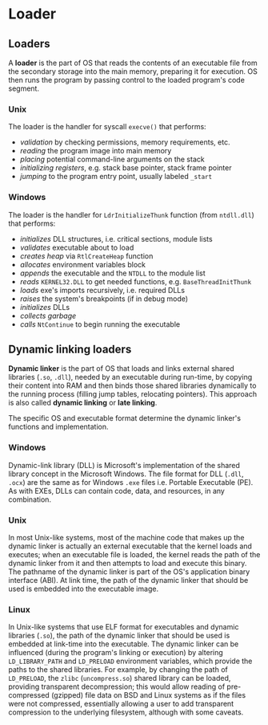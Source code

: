 # Loader


## Loaders
A **loader** is the part of OS that reads the contents of an executable file from the secondary storage into the main memory, preparing it for execution. OS then runs the program by passing control to the loaded program's code segment.


### Unix
The loader is the handler for syscall `execve()` that performs:
- *validation* by checking permissions, memory requirements, etc.
- *reading* the program image into main memory
- *placing* potential command-line arguments on the stack
- *initializing registers*, e.g. stack base pointer, stack frame pointer
- *jumping* to the program entry point, usually labeled `_start`


### Windows
The loader is the handler for `LdrInitializeThunk` function (from `ntdll.dll`) that performs:
- *initializes* DLL structures, i.e. critical sections, module lists
- *validates* executable about to load
- *creates heap* via `RtlCreateHeap` function
- *allocates* environment variables block
- *appends* the executable and the `NTDLL` to the module list
- *reads* `KERNEL32.DLL` to get needed functions, e.g. `BaseThreadInitThunk`
- *loads* exe's imports recursively, i.e. required DLLs
- *raises* the system's breakpoints (if in debug mode)
- *initializes* DLLs
- *collects garbage*
- *calls* `NtContinue` to begin running the executable



## Dynamic linking loaders

**Dynamic linker** is the part of OS that loads and links external shared libraries (`.so`, `.dll`), needed by an executable during run-time, by copying their content into RAM and then binds those shared libraries dynamically to the running process (filling jump tables, relocating pointers). This approach is also called **dynamic linking** or **late linking**.

The specific OS and executable format determine the dynamic linker's functions and implementation.

### Windows
Dynamic-link library (DLL) is Microsoft's implementation of the shared library concept in the Microsoft Windows. The file format for DLL (`.dll`, `.ocx`) are the same as for Windows `.exe` files i.e. Portable Executable (PE). As with EXEs, DLLs can contain code, data, and resources, in any combination.

### Unix
In most Unix-like systems, most of the machine code that makes up the dynamic linker is actually an external executable that the kernel loads and executes; when an executable file is loaded, the kernel reads the path of the dynamic linker from it and then attempts to load and execute this binary. The pathname of the dynamic linker is part of the OS's application binary interface (ABI). 
At link time, the path of the dynamic linker that should be used is embedded into the executable image.

### Linux
In Unix-like systems that use ELF format for executables and dynamic libraries (`.so`), the path of the dynamic linker that should be used is embedded at link-time into the executable. The dynamic linker can be influenced (during the program's linking or execution) by altering `LD_LIBRARY_PATH` and `LD_PRELOAD` environment variables, which provide the paths to the shared libraries. For example, by changing the path of `LD_PRELOAD`, the `zlibc` (`uncompress.so`) shared library can be loaded, providing transparent decompression; this would allow reading of pre-compressed (gzipped) file data on BSD and Linux systems as if the files were not compressed, essentially allowing a user to add transparent compression to the underlying filesystem, although with some caveats.

